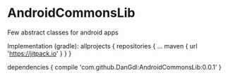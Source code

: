 # AndroidCommonsLib
Few abstract classes for android apps

Implementation (gradle):
allprojects {
	repositories {
		...
		maven { url 'https://jitpack.io' }
	}
}

dependencies {
	compile 'com.github.DanGdl:AndroidCommonsLib:0.0.1'
}
